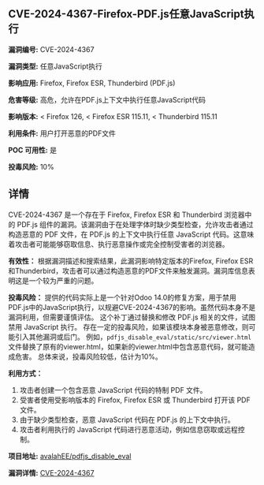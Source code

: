 ## CVE-2024-4367-Firefox-PDF.js任意JavaScript执行

**漏洞编号:** CVE-2024-4367

**漏洞类型:** 任意JavaScript执行

**影响应用:** Firefox, Firefox ESR, Thunderbird (PDF.js)

**危害等级:** 高危，允许在PDF.js上下文中执行任意JavaScript代码

**影响版本:** < Firefox 126, < Firefox ESR 115.11, < Thunderbird 115.11

**利用条件:** 用户打开恶意的PDF文件

**POC 可用性:** 是

**投毒风险:** 10%

## 详情

CVE-2024-4367 是一个存在于 Firefox, Firefox ESR 和 Thunderbird 浏览器中的 PDF.js 组件的漏洞。该漏洞由于在处理字体时缺少类型检查，允许攻击者通过构造恶意的 PDF 文件，在 PDF.js 的上下文中执行任意 JavaScript 代码。这意味着攻击者可能能够窃取信息、执行恶意操作或完全控制受害者的浏览器。

**有效性：**
根据漏洞描述和搜索结果，此漏洞影响特定版本的Firefox, Firefox ESR和Thunderbird，攻击者可以通过构造恶意的PDF文件来触发漏洞。漏洞库信息表明这是一个较为严重的问题。

**投毒风险：**
提供的代码实际上是一个针对Odoo 14.0的修复方案，用于禁用PDF.js中的JavaScript执行，以规避CVE-2024-4367的影响。虽然代码本身不是漏洞利用，但需要谨慎评估。 这个补丁通过替换和修改 PDF.js 相关的文件，试图禁用 JavaScript 执行。 存在一定的投毒风险，如果该模块本身被恶意修改，则可能引入其他漏洞或后门。 例如，`pdfjs_disable_eval/static/src/viewer.html`文件替换了原有的viewer.html，如果新的viewer.html中包含恶意代码，就可能造成危害。 总体来说，投毒风险较低，估计为10%。

**利用方式：**
1.  攻击者创建一个包含恶意 JavaScript 代码的特制 PDF 文件。
2.  受害者使用受影响版本的 Firefox, Firefox ESR 或 Thunderbird 打开该 PDF 文件。
3.  由于缺少类型检查，恶意 JavaScript 代码在 PDF.js 的上下文中执行。
4.  攻击者利用执行的 JavaScript 代码进行恶意活动，例如信息窃取或远程控制。

**项目地址:** [avalahEE/pdfjs_disable_eval](https://github.com/avalahEE/pdfjs_disable_eval)

**漏洞详情:** [CVE-2024-4367](https://nvd.nist.gov/vuln/detail/CVE-2024-4367)